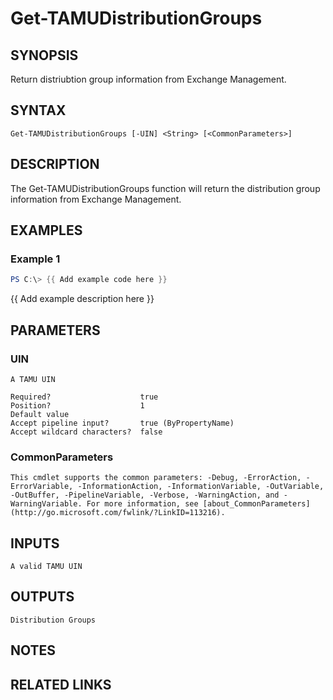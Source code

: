 # Get-TAMUDistributionGroups

## SYNOPSIS

Return distriubtion group information from Exchange Management.

## SYNTAX

```
Get-TAMUDistributionGroups [-UIN] <String> [<CommonParameters>]
```

## DESCRIPTION

The Get-TAMUDistributionGroups function will return the distribution group information from Exchange Management.

## EXAMPLES

### Example 1

```powershell
PS C:\> {{ Add example code here }}
```

{{ Add example description here }}

## PARAMETERS

### UIN <String>

    A TAMU UIN

    Required?                    true
    Position?                    1
    Default value
    Accept pipeline input?       true (ByPropertyName)
    Accept wildcard characters?  false

### CommonParameters

    This cmdlet supports the common parameters: -Debug, -ErrorAction, -ErrorVariable, -InformationAction, -InformationVariable, -OutVariable, -OutBuffer, -PipelineVariable, -Verbose, -WarningAction, and -WarningVariable. For more information, see [about_CommonParameters](http://go.microsoft.com/fwlink/?LinkID=113216).

## INPUTS

    A valid TAMU UIN

## OUTPUTS

    Distribution Groups

## NOTES

## RELATED LINKS
